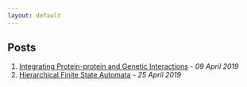 ```yaml
---
layout: default
---
```


## Posts

1. [Integrating Protein-protein and Genetic Interactions](./idekerDataSet.html) - *09 April 2019*
2. [Hierarchical Finite State Automata](./hfsa.html) - *25 April 2019*
